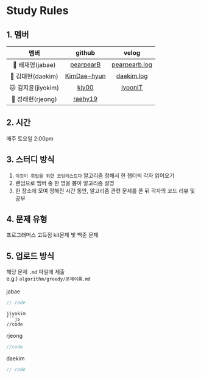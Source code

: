 # Study Rules
## 1. 멤버
|멤버|github|velog|
|:--:|:--:|:--:|
|🐰 배재영(jabae)|[pearpearB](https://github.com/pearpearB)|[pearpearb.log](https://velog.io/@pearpearb)|
|🐻 김대현(daekim)|[KimDae-hyun](https://github.com/KimDae-hyun)|[daekim.log](https://velog.io/@dev_kdh)|
|🐱 김지윤(jiyokim)|[kjy00](https://github.com/kjy00)|[jyoonIT](https://jyoonit.tistory.com/)|
|🦊 정래현(rjeong)|[raehy19](https://github.com/raehy19)||
## 2. 시간
매주 토요일 2:00pm
## 3. 스터디 방식
1. `이것이 취업을 위한 코딩테스트다` 알고리즘 정해서 한 챕터씩 각자 읽어오기
2. 랜덤으로 멤버 중 한 명을 뽑아 알고리즘 설명
3. 한 장소에 모여 정해진 시간 동안, 알고리즘 관련 문제를 푼 뒤 각자의 코드 리뷰 및 공부
## 4. 문제 유형
프로그래머스 고득점 kit문제 빛 백준 문제
## 5. 업로드 방식
해당 문제 `.md` 파일에 제출<br>
e.g.) `algorithm/greedy/문제이름.md`<br><br>
jabae
```js
// code
```
```
jiyokim
```js
//code
```
rjeong
```js
//code
```
daekim
```js
// code
